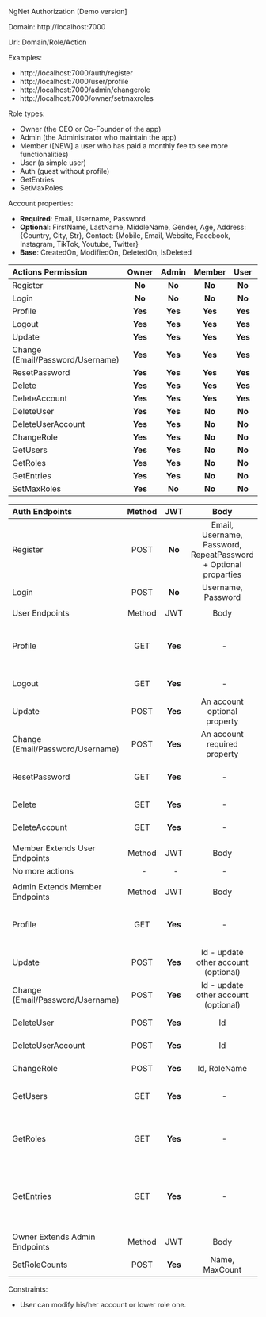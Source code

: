 ﻿NgNet Authorization [Demo version]

Domain: http://localhost:7000

Url: Domain/Role/Action

Examples: 

- http://localhost:7000/auth/register
- http://localhost:7000/user/profile
- http://localhost:7000/admin/changerole
- http://localhost:7000/owner/setmaxroles

Role types:

- Owner (the CEO or Co-Founder of the app)
- Admin (the Administrator who maintain the app)
- Member ([NEW] a user who has paid a monthly fee to see more functionalities)
- User (a simple user)
- Auth (guest without profile)
- GetEntries
- SetMaxRoles

Account properties:

- **Required**: Email, Username, Password
- **Optional**: FirstName, LastName, MiddleName, Gender, Age, Address: {Country, City, Str}, Contact: {Mobile, Email, Website, Facebook, Instagram, TikTok, Youtube, Twitter}
- **Base**: CreatedOn, ModifiedOn, DeletedOn, IsDeleted




|Actions Permission|Owner|Admin|Member|User|Guest|
| :- | :-: | :-: | :-: | :-: | :-: |
|Register|**No**|**No**|**No**|**No**|**Yes**|
|Login|**No**|**No**|**No**|**No**|**Yes**|
|Profile|**Yes**|**Yes**|**Yes**|**Yes**|**No**|
|Logout|**Yes**|**Yes**|**Yes**|**Yes**|**No**|
|Update|**Yes**|**Yes**|**Yes**|**Yes**|**No**|
|Change (Email/Password/Username)|**Yes**|**Yes**|**Yes**|**Yes**|**No**|
|ResetPassword|**Yes**|**Yes**|**Yes**|**Yes**|**No**|
|Delete|**Yes**|**Yes**|**Yes**|**Yes**|**No**|
|DeleteAccount|**Yes**|**Yes**|**Yes**|**Yes**|**No**|
|DeleteUser|**Yes**|**Yes**|**No**|**No**|**No**|
|DeleteUserAccount|**Yes**|**Yes**|**No**|**No**|**No**|
|ChangeRole|**Yes**|**Yes**|**No**|**No**|**No**|
|GetUsers|**Yes**|**Yes**|**No**|**No**|**No**|
|GetRoles|**Yes**|**Yes**|**No**|**No**|**No**|
|GetEntries|**Yes**|**Yes**|**No**|**No**|**No**|
|SetMaxRoles|**Yes**|**No**|**No**|**No**|**No**|


|Auth Endpoints|Method|JWT|Body|Response|
| :- | :-: | :-: | :-: | :-: |
|Register|POST|**No**|Email, Username, Password, RepeatPassword + Optional proparties|Successful message|
|Login|POST|**No**|Username, Password|Successful message|
||||||
|User Endpoints|Method|JWT|Body|Response|
|Profile|GET|**Yes**|` `- |Email, Username, CreatedOn, All Optional Properties|
|Logout|GET|**Yes**|` `- |Successful message|
|Update|POST|**Yes**|An account optional property|Successful message|
|Change (Email/Password/Username)|POST|**Yes**|An account required property|Successful message|
|ResetPassword|GET|**Yes**|` `- |Successful message +  Emailed|
|Delete|GET|**Yes**|` `- |Successful message|
|DeleteAccount|GET|**Yes**|` `- |Successful message|
||||||
|Member Extends User Endpoints|Method|JWT|Body|Response|
|No more actions|` `-|` `-|` `-|` `-|
||||||
|Admin Extends Member Endpoints|Method|JWT|Body|Response|
|Profile|GET|**Yes**|` `- |Id, RoleName, Entries, BaseModels|
|Update|POST|**Yes**|Id - update other account (optional)|Successful message|
|Change (Email/Password/Username)|POST|**Yes**|Id - update other account (optional)|Successful message|
|DeleteUser|POST|**Yes**|Id|Successful message|
|DeleteUserAccount|POST|**Yes**|Id|Successful message|
|ChangeRole|POST|**Yes**|Id, RoleName|Successful message|
|GetUsers|GET|**Yes**|` `- |An array of profile information|
|GetRoles|GET|**Yes**|` `- |An array of [ Id, Name, MaxCount, BaseModels ]|
|GetEntries|GET|**Yes**|` `- |An array of entries [ UserId, Username, Login, CreatedOn ]|
||||||
|Owner Extends Admin Endpoints|Method|JWT|Body|Response|
|SetRoleCounts|POST|**Yes**|Name, MaxCount|Successful message|

Constraints:

- User can modify his/her account or lower role one.
